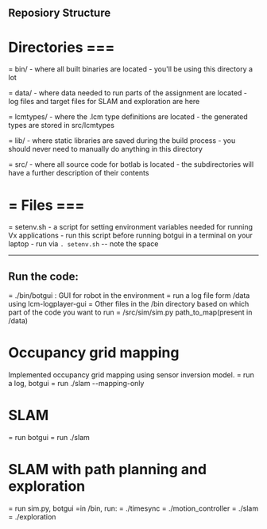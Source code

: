
## Reposiory Structure

# Directories ===

= bin/
    - where all built binaries are located
    - you'll be using this directory a lot
    
= data/
    - where data needed to run parts of the assignment are located
    - log files and target files for SLAM and exploration are here
    
= lcmtypes/
    - where the .lcm type definitions are located
    - the generated types are stored in src/lcmtypes
    
= lib/
    - where static libraries are saved during the build process
    - you should never need to manually do anything in this directory
    
= src/
    - where all source code for botlab is located
    - the subdirectories will have a further description of their contents
    

# = Files ===

= setenv.sh
    - a script for setting environment variables needed for running Vx applications
    - run this script before running botgui in a terminal on your laptop
    - run via `. setenv.sh` -- note the space
    
___________________________________________________________________________________________
## Run the code:

= ./bin/botgui : GUI for robot in the environment
= run a log file form /data using lcm-logplayer-gui 
= Other files in the /bin directory based on which part of the code you want to run
= /src/sim/sim.py path_to_map(present in /data)

# Occupancy grid mapping
Implemented occupancy grid mapping using sensor inversion model.
= run a log, botgui
= run ./slam --mapping-only

# SLAM
= run botgui
= run ./slam

# SLAM with path planning and exploration
= run sim.py, botgui
=in /bin, run:
    = ./timesync
    = ./motion_controller
    = ./slam
    = ./exploration

    
 
